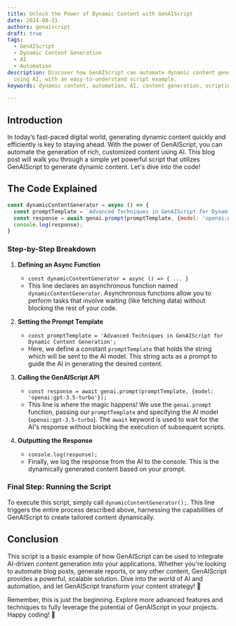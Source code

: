 ```yaml
---
title: Unlock the Power of Dynamic Content with GenAIScript
date: 2024-08-31
authors: genaiscript
draft: true
tags:
  - GenAIScript
  - Dynamic Content Generation
  - AI
  - Automation
description: Discover how GenAIScript can automate dynamic content generation
  using AI, with an easy-to-understand script example.
keywords: dynamic content, automation, AI, content generation, scripting

---
```


## Introduction

In today’s fast-paced digital world, generating dynamic content quickly and efficiently is key to staying ahead. With the power of GenAIScript, you can automate the generation of rich, customized content using AI. This blog post will walk you through a simple yet powerful script that utilizes GenAIScript to generate dynamic content. Let's dive into the code!

## The Code Explained

```javascript
const dynamicContentGenerator = async () => {
  const promptTemplate = `Advanced Techniques in GenAIScript for Dynamic Content Generation`;
  const response = await genai.prompt(promptTemplate, {model: 'openai:gpt-3.5-turbo'});
  console.log(response);
}
```

### Step-by-Step Breakdown

1. **Defining an Async Function**
   - `const dynamicContentGenerator = async () => { ... }`
   - This line declares an asynchronous function named `dynamicContentGenerator`. Asynchronous functions allow you to perform tasks that involve waiting (like fetching data) without blocking the rest of your code.

2. **Setting the Prompt Template**
   - `const promptTemplate = 'Advanced Techniques in GenAIScript for Dynamic Content Generation';`
   - Here, we define a constant `promptTemplate` that holds the string which will be sent to the AI model. This string acts as a prompt to guide the AI in generating the desired content.

3. **Calling the GenAIScript API**
   - `const response = await genai.prompt(promptTemplate, {model: 'openai:gpt-3.5-turbo'});`
   - This line is where the magic happens! We use the `genai.prompt` function, passing our `promptTemplate` and specifying the AI model (`openai:gpt-3.5-turbo`). The `await` keyword is used to wait for the AI's response without blocking the execution of subsequent scripts.

4. **Outputting the Response**
   - `console.log(response);`
   - Finally, we log the response from the AI to the console. This is the dynamically generated content based on your prompt.

### Final Step: Running the Script

To execute this script, simply call `dynamicContentGenerator();`. This line triggers the entire process described above, harnessing the capabilities of GenAIScript to create tailored content dynamically.

## Conclusion

This script is a basic example of how GenAIScript can be used to integrate AI-driven content generation into your applications. Whether you're looking to automate blog posts, generate reports, or any other content, GenAIScript provides a powerful, scalable solution. Dive into the world of AI and automation, and let GenAIScript transform your content strategy! 🚀

Remember, this is just the beginning. Explore more advanced features and techniques to fully leverage the potential of GenAIScript in your projects. Happy coding! 🎉